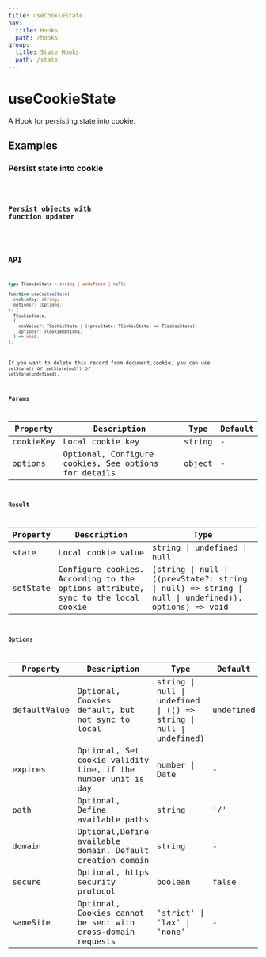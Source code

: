```yaml
---
title: useCookieState
nav:
  title: Hooks
  path: /hooks
group:
  title: State Hooks
  path: /state
---
```


# useCookieState

A Hook for persisting state into cookie.

## Examples

### Persist state into cookie

<code src="./demo/demo1.tsx" />

### Persist objects with function updater

<code src="./demo/demo2.tsx" />

## API

```typescript
type TCookieState = string | undefined | null;

function useCookieState(
  cookieKey: string,
  options?: IOptions,
): [
  TCookieState,
  (
    newValue?: TCookieState | ((prevState: TCookieState) => TCookieState),
    options?: TCookieOptions,
  ) => void,
];
```

If you want to delete this record from document.cookie, you can use `setState()` or `setState(null)` or `setState(undefined)`.

### Params

| Property       | Description                 | Type                 | Default |
| ------------ | ------------------------ | -------------------- | ------ |
| cookieKey    | Local cookie key | string | - |
| options | Optional, Configure cookies, See options for details | object | - |

### Result

| Property       | Description                 | Type                 |
| -------- | ------------ | ---------------------------------------------------------------------------------------------------- |
| state    | Local cookie value | string \| undefined \| null                                                                          |
| setState | Configure cookies. According to the options attribute, sync to the local cookie | (string \| null \| ((prevState?: string \| null) => string \| null \| undefined)), options) => void |

### Options

| Property       | Description                 | Type                 | Default |
| -------- | ------------------------------------------------- | --------------------- | ------ |
| defaultValue | Optional, Cookies default, but not sync to local | string \| null \| undefined \| (() => string \| null \| undefined) | undefined |
| expires  | Optional, Set cookie validity time, if the number unit is day | number \| Date | - |
| path | Optional, Define available paths | string | '/' |
| domain | Optional,Define available domain. Default creation domain| string | - |
| secure | Optional, https security protocol | boolean | false |
| sameSite | Optional, Cookies cannot be sent with cross-domain requests | 'strict' \| 'lax' \| 'none' | - |
